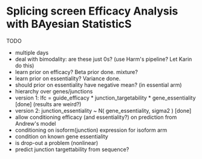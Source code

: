 # Splicing screen Efficacy Analysis with BAyesian StatisticS

TODO
- multiple days
- deal with bimodality: are these just 0s? (use Harm's pipeline? Let Karin do this)
- learn prior on efficacy? Beta prior done. mixture?
- learn prior on essentiality? Variance done. 
- should prior on essentiality have negative mean? (in essential arm) 
- hierarchy over genes/junctions
- version 1: lfc = guide_efficacy * junction_targetability * gene_essentiality [done] (results are weird?) 
- version 2: junction_essentiality ~ N( gene_essentiality, sigma2 ) [done]
- allow conditioning efficacy (and essentiality?) on prediction from Andrew's model
- conditioning on isoform(junction) expression for isoform arm
- condition on known gene essentiality
- is drop-out a problem (nonlinear) 
- predict junction targettability from sequence? 